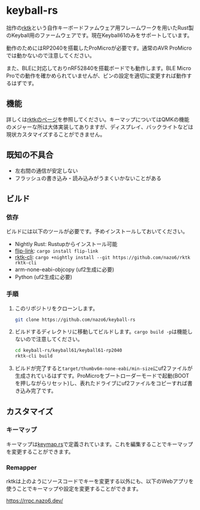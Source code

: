 # keyball-rs

拙作の[rktk](https://github.com/nazo6/rktk)という自作キーボードファムウェア用フレームワークを用いたRust製のKeyball用のファームウェアです。現在Keyball61のみをサポートしています。

動作のためにはRP2040を搭載したProMicroが必要です。通常のAVR
ProMicroでは動かないので注意してください。

また、BLEに対応しておりnRF52840を搭載ボードでも動作します。BLE Micro
Proでの動作を確かめられていませんが、ピンの設定を適切に変更すれば動作するはずです。

## 機能

詳しくは[rktkのページ](https://github.com/nazo6/rktk)を参照してください。キーマップについてはQMKの機能のメジャーな所は大体実装してありますが、ディスプレイ、バックライトなどは現状カスタマイズすることができません。

## 既知の不具合

- 左右間の通信が安定しない
- フラッシュの書き込み・読み込みがうまくいかないことがある

## ビルド

### 依存

ビルドには以下のツールが必要です。予めインストールしておいてください。

- Nightly Rust: Rustupからインストール可能
- [flip-link](https://github.com/knurling-rs/flip-link):
  `cargo install flip-link`
- [rktk-cli](https://github.com/nazo6/rktk):
  `cargo +nightly install --git https://github.com/nazo6/rktk rktk-cli`
- arm-none-eabi-objcopy (uf2生成に必要)
- Python (uf2生成に必要)

### 手順

1. このリポジトリをクローンします。
   ```bash
   git clone https://github.com/nazo6/keyball-rs
   ```
2. ビルドするディレクトリに移動してビルドします。`cargo build -p`は機能しないので注意してください。
   ```bash
   cd keyball-rs/keyball61/keyball61-rp2040
   rktk-cli build
   ```
3. ビルドが完了すると`target/thumbv6m-none-eabi/min-size`にuf2ファイルが生成されているはずです。ProMicroをブートローダーモードで起動(BOOTを押しながらリセット)し、表れたドライブにuf2ファイルをコピーすれば書き込み完了です。

## カスタマイズ

### キーマップ

キーマップは[keymap.rs](./keyball-common/src/keymap.rs)で定義されています。これを編集することでキーマップを変更することができます。

### Remapper

rktkは上のようにソースコードでキーを変更する以外にも、以下のWebアプリを使うことでキーマップや設定を変更することができます。

https://rrpc.nazo6.dev/
